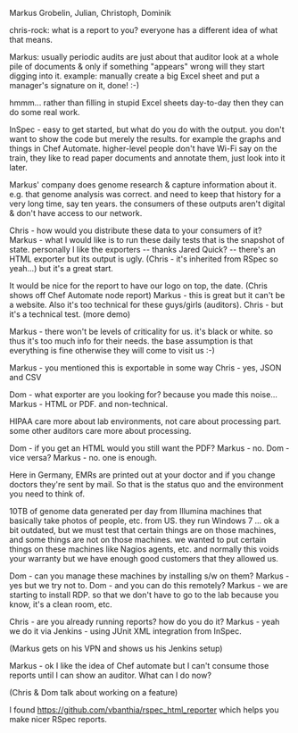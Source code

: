 Markus Grobelin, Julian, Christoph, Dominik

chris-rock: what is a report to you? everyone has a different idea of what that means.

Markus:
usually periodic audits are just about that auditor look at a whole pile of documents & only if something "appears" wrong will they start digging into it.
example: manually create a big Excel sheet and put a manager's signature on it, done! :-)

hmmm... rather than filling in stupid Excel sheets day-to-day then they can do some real work.

InSpec - easy to get started, but what do you do with the output. you don't want to show the code but merely the results. for example the graphs and things in Chef Automate. higher-level people don't have Wi-Fi say on the train, they like to read paper documents and annotate them, just look into it later.

Markus' company does genome research & capture information about it. e.g. that genome analysis was correct. and need to keep that history for a very long time, say ten years. the consumers of these outputs aren't digital & don't have access to our network.

Chris - how would you distribute these data to your consumers of it?
Markus - what I would like is to run these daily tests that is the snapshot of state. personally I like the exporters -- thanks Jared Quick? -- there's an HTML exporter but its output is ugly. (Chris - it's inherited from RSpec so yeah...) but it's a great start.

It would be nice for the report to have our logo on top, the date.
(Chris shows off Chef Automate node report)
Markus - this is great but it can't be a website. Also it's too technical for these guys/girls (auditors).
Chris - but it's a technical test. (more demo)

Markus - there won't be levels of criticality for us. it's black or white. so thus it's too much info for their needs. the base assumption is that everything is fine otherwise they will come to visit us :-)

Markus - you mentioned this is exportable in some way
Chris - yes, JSON and CSV

Dom - what exporter are you looking for? because you made this noise...
Markus - HTML or PDF. and non-technical.

HIPAA care more about lab environments, not care about processing part.
some other auditors care more about processing.

Dom - if you get an HTML would you still want the PDF?
Markus - no.
Dom - vice versa?
Markus - no. one is enough.

Here in Germany, EMRs are printed out at your doctor and if you change doctors they're sent by mail. So that is the status quo and the environment you need to think of.

10TB of genome data generated per day from Illumina machines that basically take photos of people, etc. from US. they run Windows 7 ... ok a bit outdated, but we must test that certain things are on those machines, and some things are not on those machines. we wanted to put certain things on these machines like Nagios agents, etc. and normally this voids your warranty but we have enough good customers that they allowed us.

Dom - can you manage these machines by installing s/w on them?
Markus - yes but we try not to.
Dom - and you can do this remotely?
Markus - we are starting to install RDP. so that we don't have to go to the lab because you know, it's a clean room, etc.

Chris - are you already running reports? how do you do it?
Markus - yeah we do it via Jenkins - using JUnit XML integration from InSpec.

(Markus gets on his VPN and shows us his Jenkins setup)

Markus - ok I like the idea of Chef automate but I can't consume those reports until I can show an auditor. What can I do now?

(Chris & Dom talk about working on a feature)

I found https://github.com/vbanthia/rspec_html_reporter which helps you make nicer RSpec reports.